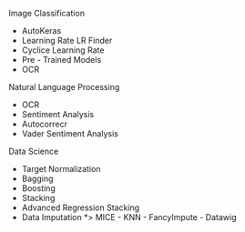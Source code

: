 Image Classification
* AutoKeras
* Learning Rate LR Finder
* Cyclice Learning Rate
* Pre - Trained Models
* OCR

Natural Language Processing
* OCR
* Sentiment Analysis
* Autocorrecr
* Vader Sentiment Analysis

Data Science
* Target Normalization
* Bagging
* Boosting
* Stacking
* Advanced Regression Stacking
* Data Imputation
*> MICE - KNN - FancyImpute - Datawig
